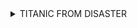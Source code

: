 <details>
<summary>TITANIC FROM DISASTER</summary>


#### DDA
| Variable | Definition | Key | Opinion |
| --- | --- | --- | --- |
| passengerid | PassengerId | Numbering | 범주(명목형?), Data확인결과_데이터 사이의 크기와 순서 X |
| survival | Survival | 0 = No, 1 = Yes | 범주형(순서), Data 확인결과_특정기준에 분류 가능 (생존여부)|
| pclass | Ticket class | 1 = 1st, 2 = 2nd, 3 = 3rd | 범주형(순서), Data 확인결과_특정기준에 분류 가능 (등급별) |
| sex | Sex | 'male', 'female' | 범주형(순서), Data 확인결과_특정기준에 분류 가능(성별)|
| Age | Age in years | Number | 수치형(연속), Data 확인결과_ 앞 뒤 연계? 크기별로 나열할수있음.  |
| sibsp | # of siblings / spouses aboard the Titanic | Number | 범주형(순서),Data 확인결과_특정 기준 분류 가능 (형제자매 수) |
| parch | # of parents / children aboard the Titanic | Number | 범주형(순서),Data 확인결과_특정 기준 분류 가능 (부모와 자녀의 동반탑승) |
| ticket | Ticket number | Letter | 범주형(명목?), Data 확인결과_티켓에 중복된 count는 가족일거같음..|
| fare | Passenger fare | Number | 범주형(순서)?, Data 확인결과_특정기준에 분류 가능(티켓가격으로 어린이, 어른 or 등급별 볼수있다?) |
| cabin | Cabin number | Letter | 범주형(순서), Data 확인결과_객실번호? 아..A,B,C,D에 따른 객실 등급들을 볼수있나.. |
| embarked | Port of Embarkation | C = Cherbourg, Q = Queenstown, S = Southampton | 범주형(순서), Data 확인결과_특정기준에 분류 가능(탑승항구 위치로 ?) |



</details>


